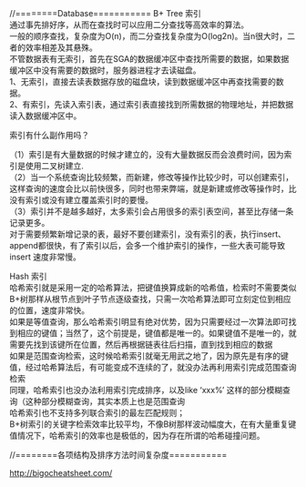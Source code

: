 //========Database===========
B+ Tree 索引<br>
通过事先排好序，从而在查找时可以应用二分查找等高效率的算法。<br>
一般的顺序查找，复杂度为O(n)，而二分查找复杂度为O(log2n)。当n很大时，二者的效率相差及其悬殊。<br>
 不管数据表有无索引，首先在SGA的数据缓冲区中查找所需要的数据，如果数据缓冲区中没有需要的数据时，服务器进程才去读磁盘。<br>
1、无索引，直接去读表数据存放的磁盘块，读到数据缓冲区中再查找需要的数据。<br>
2、有索引，先读入索引表，通过索引表直接找到所需数据的物理地址，并把数据读入数据缓冲区中。<br>

索引有什么副作用吗？

（1）索引是有大量数据的时候才建立的，没有大量数据反而会浪费时间，因为索引是使用二叉树建立.<br>
（2）当一个系统查询比较频繁，而新建，修改等操作比较少时，可以创建索引，这样查询的速度会比以前快很多，同时也带来弊端，就是新建或修改等操作时，比没有索引或没有建立覆盖索引时的要慢。<br>
（3）索引并不是越多越好，太多索引会占用很多的索引表空间，甚至比存储一条记录更多。<br>
对于需要频繁新增记录的表，最好不要创建索引，没有索引的表，执行insert、append都很快，有了索引以后，会多一个维护索引的操作，一些大表可能导致insert 速度非常慢。

Hash 索引<br>
哈希索引就是采用一定的哈希算法，把键值换算成新的哈希值，检索时不需要类似B+树那样从根节点到叶子节点逐级查找，只需一次哈希算法即可立刻定位到相应的位置，速度非常快。<br>
如果是等值查询，那么哈希索引明显有绝对优势，因为只需要经过一次算法即可找到相应的键值；当然了，这个前提是，键值都是唯一的。如果键值不是唯一的，就需要先找到该键所在位置，然后再根据链表往后扫描，直到找到相应的数据<br>
如果是范围查询检索，这时候哈希索引就毫无用武之地了，因为原先是有序的键值，经过哈希算法后，有可能变成不连续的了，就没办法再利用索引完成范围查询检索<br>
同理，哈希索引也没办法利用索引完成排序，以及like ‘xxx%’ 这样的部分模糊查询（这种部分模糊查询，其实本质上也是范围查询<br>
哈希索引也不支持多列联合索引的最左匹配规则；<br>
B+树索引的关键字检索效率比较平均，不像B树那样波动幅度大，在有大量重复键值情况下，哈希索引的效率也是极低的，因为存在所谓的哈希碰撞问题。

//========各项结构及排序方法时间复杂度===========

http://bigocheatsheet.com/

